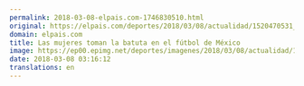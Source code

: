 ```yaml
---
permalink: 2018-03-08-elpais.com-1746830510.html
original: https://elpais.com/deportes/2018/03/08/actualidad/1520470531_070743.html#?ref=rss&format=simple&link=link
domain: elpais.com
title: Las mujeres toman la batuta en el fútbol de México
image: https://ep00.epimg.net/deportes/imagenes/2018/03/08/actualidad/1520470531_070743_1520470736_rrss_normal.jpg
date: 2018-03-08 03:16:12
translations: en
---
```



